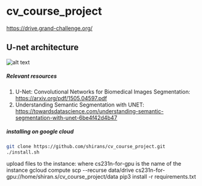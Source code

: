 # cv_course_project

https://drive.grand-challenge.org/

## U-net architecture
![alt text](https://cdn-images-1.medium.com/max/1800/1*yzbjioOqZDYbO6yHMVpXVQ.jpeg)

##### Relevant resources
1. U-Net: Convolutional Networks for Biomedical Images Segmentation:  https://arxiv.org/pdf/1505.04597.pdf
2. Understanding Semantic Segmentation with UNET: https://towardsdatascience.com/understanding-semantic-segmentation-with-unet-6be4f42d4b47

##### installing on google cloud
```bash
git clone https://github.com/shirans/cv_course_project.git
./install.sh
```

upload files to the instance:
where cs231n-for-gpu is the name of the instance
gcloud compute scp --recurse data/drive cs231n-for-gpu://home/shiran.s/cv_course_project/data
pip3 install -r requirements.txt